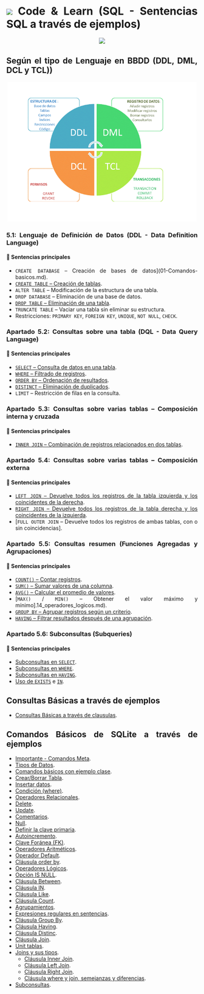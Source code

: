 <div align="justify">

# <img src=../../../../images/coding-book.png width="40"> Code & Learn (SQL - Sentencias SQL a través de ejemplos)

<div align="center">
<img src="https://miro.medium.com/v2/resize:fit:1400/format:webp/0*YRLPcqx9hsm4JT87.png" width="400px"/>
</div>

## Según el tipo de Lenguaje en BBDD (DDL, DML, DCL y TCL))

<div align="center">
<img src="../img/ddlydml.png" width="500px"/>
</div>

### 5.1: Lenguaje de Definición de Datos (DDL - Data Definition Language)

#### 📌 Sentencias principales

- `CREATE DATABASE` – Creación de bases de datos](01-Comandos-basicos.md).
- [`CREATE TABLE` – Creación de tablas](01_crear_borrar_tabla.md).
- `ALTER TABLE` – Modificación de la estructura de una tabla.
- `DROP DATABASE` – Eliminación de una base de datos.
- [`DROP TABLE` – Eliminación de una tabla](01_crear_borrar_tabla.md).
- `TRUNCATE TABLE` – Vaciar una tabla sin eliminar su estructura.
- Restricciones: `PRIMARY KEY`, `FOREIGN KEY`, `UNIQUE`, `NOT NULL`, `CHECK`.

### Apartado 5.2: Consultas sobre una tabla (DQL - Data Query Language)

#### 📌 Sentencias principales

- [`SELECT` – Consulta de datos en una tabla](02_insert_select.md).
- [`WHERE` – Filtrado de registros](03_where.md).
- [`ORDER BY` – Ordenación de resultados](13_order_by.md).
- [`DISTINCT` – Eliminación de duplicados](24_distinct.md).
- `LIMIT` – Restricción de filas en la consulta.

### Apartado 5.3: Consultas sobre varias tablas – Composición interna y cruzada

#### 📌 Sentencias principales

- [`INNER JOIN` – Combinación de registros relacionados en dos tablas](26_inner_join_.md).

### Apartado 5.4: Consultas sobre varias tablas – Composición externa

#### 📌 Sentencias principales

- [`LEFT JOIN` – Devuelve todos los registros de la tabla izquierda y los coincidentes de la derecha](27_left_join.md).
- [`RIGHT JOIN` – Devuelve todos los registros de la tabla derecha y los coincidentes de la izquierda](28_right_join.md).
- [`FULL OUTER JOIN` – Devuelve todos los registros de ambas tablas, con o sin coincidencias].

### Apartado 5.5: Consultas resumen (Funciones Agregadas y Agrupaciones)

#### 📌 Sentencias principales

- [`COUNT()` – Contar registros](19_count.md).
- [`SUM()` – Sumar valores de una columna](14_operadores_logicos.md).
- [`AVG()` – Calcular el promedio de valores](14_operadores_logicos.md).
- [`MAX()` / `MIN()` – Obtener el valor máximo y mínimo].14_operadores_logicos.md).
- [`GROUP BY` – Agrupar registros según un criterio](22_group_by.md).
- [`HAVING` – Filtrar resultados después de una agrupación](23_having.md).

### Apartado 5.6: Subconsultas (Subqueries)

#### 📌 Sentencias principales

- [Subconsultas en `SELECT`](02_insert_select.md).
- [Subconsultas en `WHERE`](03_where.md).
- [Subconsultas en `HAVING`](23_having.md).
- [Uso de `EXISTS`](17_exists.md) e [`IN`](17_in.md).

## Consultas Básicas a través de ejemplos

- [Consultas Básicas a través de clausulas](consultas-basicas-clausulas.md).

## Comandos Básicos de SQLite a través de ejemplos

- [Importante - Comandos Meta](comandos_sqlite.md).
- [Tipos de Datos](00_tipos_basicos.md).
- [Comandos básicos con ejemplo clase](01-Comandos-basicos.md).
- [Crear/Borrar Tabla](01_crear_borrar_tabla.md).
- [Insertar datos](02_insert_select.md).
- [Condición (where)](03_where.md).
- [Operadores Relacionales](04_operadores_reacionales.md).
- [Delete](05_delete.md).
- [Update](06_update.md).
- [Comentarios](07_comments.md).
- [Null](08_null.md).
- [Definir la clave primaria](09_primary_key.md).
- [Autoincremento](10_autoincrement.md).
- [Clave Foránea (FK)](11_foreign-key.md).
- [Operadores Aritméticos](12_%20operadores_aritmeticos.md).
- [Operador Default](12_default.md).
- [Cláusula order by](13_order_by.md).
- [Operadores Lógicos](14_operadores_logicos.md).
- [Opción IS NULL](15_is_null.md).
- [Cláusula Between](16_%20between.md).
- [Cláusula IN](17_in.md).
- [Cláusula Like](18_like.md).
- [Cláusula Count](19_count.md).
- [Agrupamientos](20_agrupamiento.md).
- [Expresiones regulares en sentencias](21_regexp.md).
- [Cláusula Group By](22_group_by.md).
- [Cláusula Having](23_having.md).
- [Cláusula Distinc](24_distinct.md).
- [Cláusula Join](25_join_.md).
- [Unit tablas](25_unir_tablas_.md).
- [Joins y sus tipos](30_tipos_join.md).
  - [Cláusula Inner Join](26_inner_join_.md).
  - [Cláusula Left Join](27_left_join_.md).
  - [Cláusula Right Join](28_right_join_.md).
  - [Cláusula where y join, semejanzas y diferencias](30_where_join.md).
- [Subconsultas](29_sub_consultas.md).


</div>